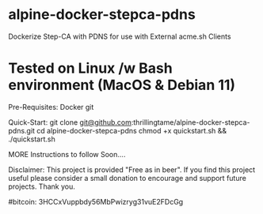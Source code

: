 # alpine-docker-stepca-pdns
Dockerize Step-CA with PDNS for use with External acme.sh Clients


# Tested on Linux /w Bash environment (MacOS & Debian 11)
Pre-Requisites:
Docker
git



Quick-Start:
git clone git@github.com:thrillingtame/alpine-docker-stepca-pdns.git
cd alpine-docker-stepca-pdns
chmod +x quickstart.sh && ./quickstart.sh

MORE Instructions to follow Soon....



Disclaimer: 
This project is provided "Free as in beer".
If you find this project useful please consider a small donation
to encourage and support future projects. Thank you.

#bitcoin: 3HCCxVuppbdy56MbPwizryg31vuE2FDcGg